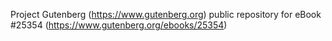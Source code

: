Project Gutenberg (https://www.gutenberg.org) public repository for eBook #25354 (https://www.gutenberg.org/ebooks/25354)
